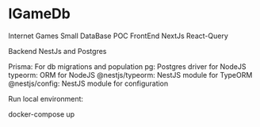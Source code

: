 # IGameDb
Internet Games Small DataBase POC
FrontEnd NextJs
React-Query

Backend NestJs and Postgres

Prisma: For db migrations and population
pg: Postgres driver for NodeJS
typeorm: ORM for NodeJS
@nestjs/typeorm: NestJS module for TypeORM
@nestjs/config: NestJS module for configuration

Run local environment:

docker-compose up
